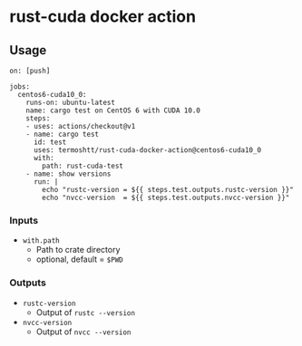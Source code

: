 # rust-cuda docker action

Usage
------

```
on: [push]

jobs:
  centos6-cuda10_0:
    runs-on: ubuntu-latest
    name: cargo test on CentOS 6 with CUDA 10.0
    steps:
    - uses: actions/checkout@v1
    - name: cargo test
      id: test
      uses: termoshtt/rust-cuda-docker-action@centos6-cuda10_0
      with:
        path: rust-cuda-test
    - name: show versions
      run: |
        echo "rustc-version = ${{ steps.test.outputs.rustc-version }}"
        echo "nvcc-version  = ${{ steps.test.outputs.nvcc-version }}"
```

### Inputs

- `with.path`
  - Path to crate directory
  - optional, default = `$PWD`

### Outputs
- `rustc-version`
  - Output of `rustc --version`
- `nvcc-version`
  - Output of `nvcc --version`

